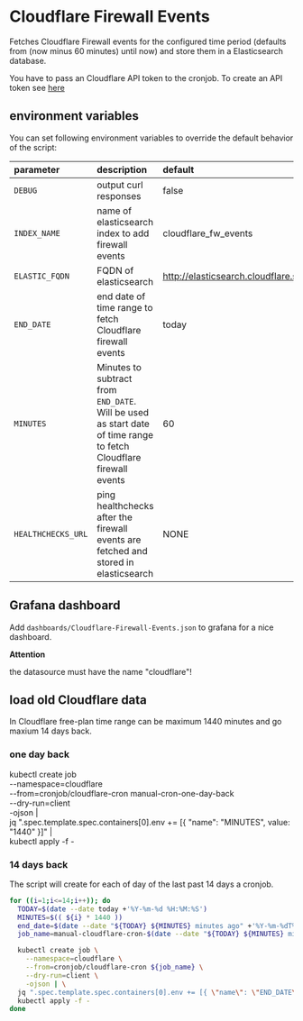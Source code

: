 # Cloudflare Firewall Events

Fetches Cloudflare Firewall events for the configured time period (defaults from (now minus 60 minutes) until now) and store them in a Elasticsearch database.

You have to pass an Cloudflare API token to the cronjob.
To create an API token see [here](https://developers.cloudflare.com/analytics/graphql-api/getting-started/authentication/api-token-auth)

## environment variables

You can set following environment variables to override the default behavior of the script:

| parameter                           | description                                                                          | default              |
| :---------------------------------- | :----------------------------------------------------------------------------------- | :------------------- |
| `DEBUG`                             | output curl responses                                                                | false                |
| `INDEX_NAME`                        | name of elasticsearch index to add firewall events                                   | cloudflare_fw_events |
| `ELASTIC_FQDN`                      | FQDN of elasticsearch                              | http://elasticsearch.cloudflare.svc.cluster.local:9200 |
| `END_DATE`                          | end date of time range to fetch Cloudflare firewall events                           | today                |
| `MINUTES`                           | Minutes to subtract from `END_DATE`. Will be used as start date of time range to fetch Cloudflare firewall events                                                                                     | 60                   |
| `HEALTHCHECKS_URL`                  | ping healthchecks after the firewall events are fetched and stored in elasticsearch  | NONE                 |

## Grafana dashboard

Add `dashboards/Cloudflare-Firewall-Events.json` to grafana for a nice dashboard.

__Attention__

the datasource must have the name "cloudflare"!

## load old Cloudflare data

In Cloudflare free-plan time range can be maximum 1440 minutes and go maxium 14 days back.

### one day back

kubectl create job \
    --namespace=cloudflare \
    --from=cronjob/cloudflare-cron manual-cron-one-day-back \
    --dry-run=client \
    -ojson | \
  jq ".spec.template.spec.containers[0].env += [{ \"name\": \"MINUTES\", value: \"1440\" }]" | \
  kubectl apply -f -

### 14 days back

The script will create for each of day of the last past 14 days a cronjob.

```bash
for ((i=1;i<=14;i++)); do
  TODAY=$(date --date today +'%Y-%m-%d %H:%M:%S')
  MINUTES=$(( ${i} * 1440 ))
  end_date=$(date --date "${TODAY} ${MINUTES} minutes ago" +'%Y-%m-%dT%H:%M:%SZ')
  job_name=manual-cloudflare-cron-$(date --date "${TODAY} ${MINUTES} minutes ago" +'%Y-%m-%d')

  kubectl create job \
    --namespace=cloudflare \
    --from=cronjob/cloudflare-cron ${job_name} \
    --dry-run=client \
    -ojson | \
  jq ".spec.template.spec.containers[0].env += [{ \"name\": \"END_DATE\", value: \"${end_date}\" }]" | \
  kubectl apply -f -
done
```
